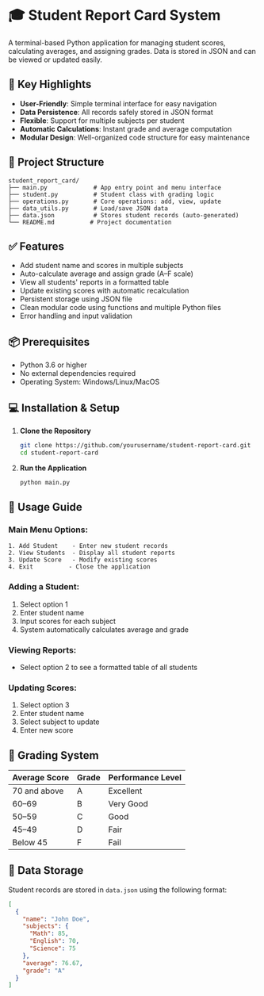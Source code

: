 # 🎓 Student Report Card System

A terminal-based Python application for managing student scores, calculating averages, and assigning grades. Data is stored in JSON and can be viewed or updated easily.

## 🌟 Key Highlights

- **User-Friendly**: Simple terminal interface for easy navigation
- **Data Persistence**: All records safely stored in JSON format
- **Flexible**: Support for multiple subjects per student
- **Automatic Calculations**: Instant grade and average computation
- **Modular Design**: Well-organized code structure for easy maintenance

## 📁 Project Structure

```
student_report_card/
├── main.py             # App entry point and menu interface
├── student.py          # Student class with grading logic
├── operations.py       # Core operations: add, view, update
├── data_utils.py       # Load/save JSON data
├── data.json           # Stores student records (auto-generated)
└── README.md          # Project documentation
```

## ✅ Features

- Add student name and scores in multiple subjects
- Auto-calculate average and assign grade (A–F scale)
- View all students' reports in a formatted table
- Update existing scores with automatic recalculation
- Persistent storage using JSON file
- Clean modular code using functions and multiple Python files
- Error handling and input validation

## 📦 Prerequisites

- Python 3.6 or higher
- No external dependencies required
- Operating System: Windows/Linux/MacOS

## 💻 Installation & Setup

1. **Clone the Repository**
   ```bash
   git clone https://github.com/yourusername/student-report-card.git
   cd student-report-card
   ```

2. **Run the Application**
   ```bash
   python main.py
   ```

## 🎯 Usage Guide

### Main Menu Options:
```
1. Add Student    - Enter new student records
2. View Students  - Display all student reports
3. Update Score   - Modify existing scores
4. Exit          - Close the application
```

### Adding a Student:
1. Select option 1
2. Enter student name
3. Input scores for each subject
4. System automatically calculates average and grade

### Viewing Reports:
- Select option 2 to see a formatted table of all students

### Updating Scores:
1. Select option 3
2. Enter student name
3. Select subject to update
4. Enter new score

## 🧠 Grading System

| Average Score | Grade | Performance Level |
|--------------|-------|-------------------|
| 70 and above | A     | Excellent        |
| 60–69        | B     | Very Good        |
| 50–59        | C     | Good             |
| 45–49        | D     | Fair             |
| Below 45     | F     | Fail             |

## 💾 Data Storage

Student records are stored in `data.json` using the following format:

```json
[
  {
    "name": "John Doe",
    "subjects": {
      "Math": 85,
      "English": 70,
      "Science": 75
    },
    "average": 76.67,
    "grade": "A"
  }
]
```


